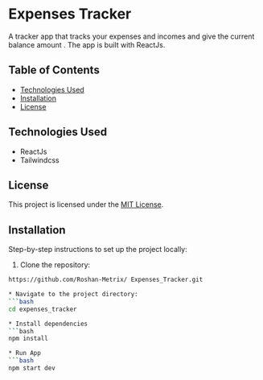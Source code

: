 # Expenses Tracker
 A tracker app that tracks your expenses and incomes and give the current balance amount . The app is built with ReactJs.

## Table of Contents
 - [Technologies Used](#technologies_used)
 - [Installation](#installation)
 - [License](#license)

## Technologies Used

- ReactJs
- Tailwindcss

## License

This project is licensed under the [MIT License](license.txt).

## Installation
 Step-by-step instructions to set up the  project locally:
 1. Clone the repository:
 ```bash
 https://github.com/Roshan-Metrix/ Expenses_Tracker.git

 * Navigate to the project directory:
 ```bash
 cd expenses_tracker

 * Install dependencies
```bash
 npm install

 * Run App
 ```bash
 npm start dev
